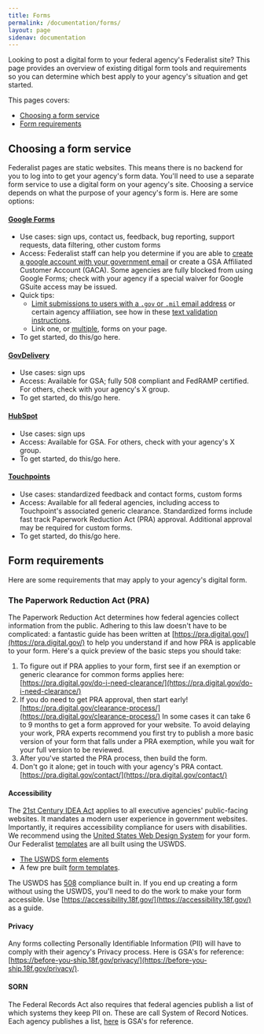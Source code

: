 ```yaml
---
title: Forms
permalink: /documentation/forms/
layout: page
sidenav: documentation
---
```

Looking to post a digital form to your federal agency's Federalist site? This page provides an overview of existing ditigal form tools and requirements so you can determine which best apply to your agency's situation and get started.

This pages covers:
* [Choosing a form service](#choosing-a-form-service)
* [Form requirements](#form-requirements)

## Choosing a form service
Federalist pages are static websites. This means there is no backend for you to log into to get your agency's form data. You'll need to use a separate form service to use a digital form on your agency's site. Choosing a service depends on what the purpose of your agency's form is. Here are some options:

#### [Google Forms](https://www.google.com/forms/about/)
- Use cases: sign ups, contact us, feedback, bug reporting, support requests, data filtering, other custom forms
- Access: Federalist staff can help you determine if you are able to [create a google account with your government email](https://accounts.google.com/SignUpWithoutGmail) or create a GSA Affiliated Customer Account (GACA). Some agencies are fully blocked from using Google Forms; check with your agency if a special waiver for Google GSuite access may be issued.
- Quick tips:
  * [Limit submissions to users with a `.gov` or `.mil` email address](https://docs.google.com/forms/d/e/1FAIpQLSePimoF0RkiCP62BSIL_yj0yMXEUePNJ9AabPJqq1Xzbp_GVg/viewform) or certain agency affiliation, see how in these [text validation instructions](https://support.google.com/docs/answer/3378864?hl=en).
  * Link one, or [multiple](https://coe.gsa.gov/connect/contact-us.html#joinus), forms on your page.
- To get started, do this/go here.

#### [GovDelivery](https://granicus.com/solution/govdelivery/)
- Use cases: sign ups
- Access: Available for GSA; fully 508 compliant and FedRAMP certified. For others, check with your agency's X group. 
- To get started, do this/go here.

#### [HubSpot](https://www.hubspot.com/)
- Use cases: sign ups
- Access: Available for GSA. For others, check with your agency's X group.
- To get started, do this/go here.

#### [Touchpoints](https://touchpoints.digital.gov)
- Use cases: standardized feedback and contact forms, custom forms
- Access: Available for all federal agencies, including access to Touchpoint's associated generic clearance. Standardized forms include fast track Paperwork Reduction Act (PRA) approval. Additional approval may be required for custom forms.
- To get started, do this/go here.

## Form requirements
Here are some requirements that may apply to your agency's digital form. 

### The Paperwork Reduction Act (PRA)
The Paperwork Reduction Act determines how federal agencies collect information from the public. Adhering to this law doesn't have to be complicated: a fantastic guide has been written at [https://pra.digital.gov/](https://pra.digital.gov/) to help you understand if and how PRA is applicable to your form. Here's a quick preview of the basic steps you should take:

1. To figure out if PRA applies to your form, first see if an exemption or generic clearance for common forms applies here: [https://pra.digital.gov/do-i-need-clearance/](https://pra.digital.gov/do-i-need-clearance/)
2. If you do need to get PRA approval, then start early! [https://pra.digital.gov/clearance-process/](https://pra.digital.gov/clearance-process/) In some cases it can take 6 to 9 months to get a form approved for your website. To avoid delaying your work, PRA experts recommend you first try to publish a more basic version of your form that falls under a PRA exemption, while you wait for your full version to be reviewed.
3. After you've started the PRA process, then build the form.
4. Don't go it alone; get in touch with your agency's PRA contact. [https://pra.digital.gov/contact/](https://pra.digital.gov/contact/)

#### Accessibility
The [21st Century IDEA Act](https://www.congress.gov/bill/115th-congress/house-bill/5759/text) applies to all executive agencies' public-facing websites. It mandates a modern user experience in government websites. Importantly, it requires accessibility compliance for users with disabilities. We recommend using the [United States Web Design System](https://designsystem.digital.gov/) for your form. Our Federalist [templates](https://federalist.18f.gov/documentation/templates/) are all built using the USWDS.
- [The USWDS form elements](https://designsystem.digital.gov/components/form-controls/)
- A few pre built [form templates](https://designsystem.digital.gov/components/form-templates/).

The USWDS has [508](https://www.section508.gov/manage/laws-and-policies) compliance built in. If you end up creating a form without using the USWDS, you'll need to do the work to make your form accessible. Use [https://accessibility.18f.gov/](https://accessibility.18f.gov/) as a guide.

#### Privacy
Any forms collecting Personally Identifiable Information (PII) will have to comply with their agency's Privacy process. Here is GSA's for reference: [https://before-you-ship.18f.gov/privacy/](https://before-you-ship.18f.gov/privacy/).

#### SORN
The Federal Records Act also requires that federal agencies publish a list of which systems they keep PII on. These are call System of Record Notices. Each agency publishes a list, [here](https://www.gsa.gov/reference/gsa-privacy-program/systems-of-records-privacy-act/system-of-records-notices-sorns-privacy-act) is GSA's for reference.
